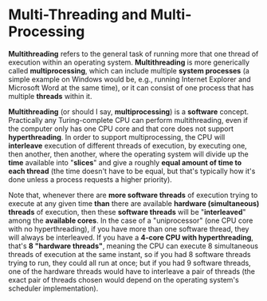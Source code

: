 # Multi-Threading and Multi-Processing


**Multithreading** refers to the general task of running more that one thread of
execution within an operating system. **Multithreading** is more generically
called **multiprocessing**, which can include multiple **system processes** (a
simple example on Windows would be, e.g., running Internet Explorer and 
Microsoft Word at the same time), or it can consist of one process that has 
multiple **threads** within it.

**Multithreading** (or should I say, **multiprocessing**) is a **software** concept.
Practically any Turing-complete CPU can perform multithreading, even if the
computer only has one CPU core and that core does not support **hyperthreading**.
In order to support multiprocessing, the CPU will **interleave** execution of 
different threads of execution, by executing one, then another, then another, where
the operating system will divide up the **time** available into "**slices**" and 
give a roughly **equal amount of time to each thread** (the time doesn't have to be 
equal, but that's typically how it's done unless a process requests a higher 
priority).

Note that, whenever there are **more software threads** of execution trying to 
execute at any given time **than** there are available **hardware (simultaneous) 
threads** of execution, then these **software threads** will be "**interleaved**" 
among the **available cores**. In the case of a "uniprocessor" (one CPU core with 
no hyperthreading), if you have more than one software thread, they will always be 
interleaved. If you have a **4-core CPU with hyperthreading**, that's **8 "hardware
threads"**, meaning the CPU can execute 8 simultaneous threads of execution at the 
same instant, so if you had 8 software threads trying to run, they could all run at 
once; but if you had 9 software threads, one of the hardware threads would have to 
interleave a pair of threads (the exact pair of threads chosen would depend on the 
operating system's scheduler implementation).
